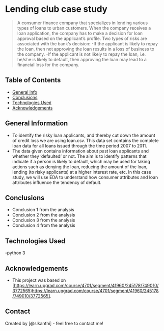 # Lending club case study
> A consumer finance company that specializes in lending various types of loans to urban customers. When the company receives a loan application, the company has to make a decision for loan approval based on the applicant’s profile. Two types of risks are associated with the bank’s decision:
-If the applicant is likely to repay the loan, then not approving the loan results in a loss of business to the company.
-If the applicant is not likely to repay the loan, i.e. he/she is likely to default, then approving the loan may lead to a financial loss for the company.


## Table of Contents
* [General Info](#general-information)
* [Conclusions](#conclusions)
* [Technologies Used](#technologies-used)
* [Acknowledgements](#acknowledgements)

<!-- You can include any other section that is pertinent to your problem -->

## General Information
- To identify the risky loan applicants, and thereby cut down the amount of credit loss we are using loan.csv. This data set contains the complete loan data for all loans issued through the time period 2007 to 2011.
- The data given contains information about past loan applicants and whether they ‘defaulted’ or not. The aim is to identify patterns that indicate if a person is likely to default, which may be used for taking actions such as denying the loan, reducing the amount of the loan, lending (to risky applicants) at a higher interest rate, etc.
In this case study, we will use EDA to understand how consumer attributes and loan attributes influence the tendency of default.


<!-- You don't have to answer all the questions - just the ones relevant to your project. -->

## Conclusions
- Conclusion 1 from the analysis
- Conclusion 2 from the analysis
- Conclusion 3 from the analysis
- Conclusion 4 from the analysis

<!-- You don't have to answer all the questions - just the ones relevant to your project. -->


## Technologies Used
-python 3
## Acknowledgements
- This project was based on [https://learn.upgrad.com/course/4701/segment/41960/245178/749010/3772565)https://learn.upgrad.com/course/4701/segment/41960/245178/749010/3772565].


## Contact
Created by [@slkanthi] - feel free to contact me!
